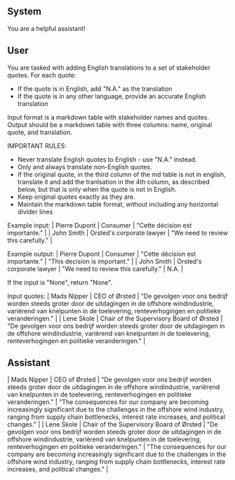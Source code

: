 ## System

You are a helpful assistant!

## User


You are tasked with adding English translations to a set of stakeholder quotes. For each quote:
- If the quote is in English, add "N.A." as the translation
- If the quote is in any other language, provide an accurate English translation

Input format is a markdown table with stakeholder names and quotes.
Output should be a markdown table with three columns: name, original quote, and translation.

IMPORTANT RULES:
- Never translate English quotes to English - use "N.A." instead.
- Only and always translate non-English quotes.
- If the original quote, in the third column of the md table is not in english, translate it and add the tranlsation in the 4th column, as described below, but that is only when the quote is not in English.
- Keep original quotes exactly as they are.
- Maintain the markdown table format, without including any horizontal divider lines

Example input:
| Pierre Dupont | Consumer | "Cette décision est importante." |
| John Smith | Orsted's corporate lawyer | "We need to review this carefully." |

Example output:
| Pierre Dupont | Consumer | "Cette décision est importante." | "This decision is important." |
| John Smith | Orsted's corporate lawyer | "We need to review this carefully." | N.A. |

If the input is "None", return "None".

Input quotes:
| Mads Nipper | CEO of Ørsted | "De gevolgen voor ons bedrijf worden steeds groter door de uitdagingen in de offshore windindustrie, variërend van knelpunten in de toelevering, renteverhogingen en politieke veranderingen." |
| Lene Skole | Chair of the Supervisory Board of Ørsted | "De gevolgen voor ons bedrijf worden steeds groter door de uitdagingen in de offshore windindustrie, variërend van knelpunten in de toelevering, renteverhogingen en politieke veranderingen." |
        

## Assistant

| Mads Nipper | CEO of Ørsted | "De gevolgen voor ons bedrijf worden steeds groter door de uitdagingen in de offshore windindustrie, variërend van knelpunten in de toelevering, renteverhogingen en politieke veranderingen." | "The consequences for our company are becoming increasingly significant due to the challenges in the offshore wind industry, ranging from supply chain bottlenecks, interest rate increases, and political changes." |
| Lene Skole | Chair of the Supervisory Board of Ørsted | "De gevolgen voor ons bedrijf worden steeds groter door de uitdagingen in de offshore windindustrie, variërend van knelpunten in de toelevering, renteverhogingen en politieke veranderingen." | "The consequences for our company are becoming increasingly significant due to the challenges in the offshore wind industry, ranging from supply chain bottlenecks, interest rate increases, and political changes." |

